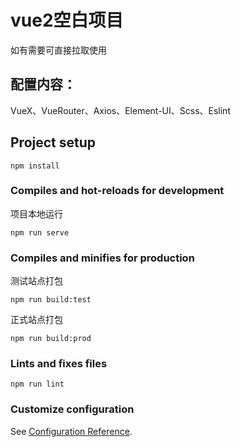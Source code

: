 # vue2空白项目
  如有需要可直接拉取使用
  
## 配置内容：
  VueX、VueRouter、Axios、Element-UI、Scss、Eslint

## Project setup
```
npm install
```

### Compiles and hot-reloads for development

项目本地运行
```
npm run serve
```

### Compiles and minifies for production

测试站点打包
```
npm run build:test
```

正式站点打包
```
npm run build:prod
```


### Lints and fixes files
```
npm run lint
```

### Customize configuration
See [Configuration Reference](https://cli.vuejs.org/config/).

